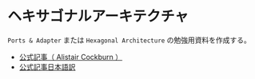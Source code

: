# ヘキサゴナルアーキテクチャ

`Ports & Adapter` または `Hexagonal Architecture` の勉強用資料を作成する。

- [公式記事（ Alistair Cockburn ）](https://alistair.cockburn.us/hexagonal-architecture/)
- [公式記事日本語訳](http://blog.tai2.net/hexagonal_architexture.html)


